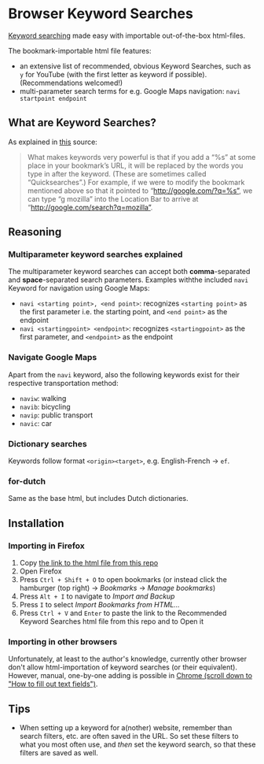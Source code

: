 # Browser Keyword Searches
[Keyword searching](https://kb.mozillazine.org/Using_keyword_searches) made easy with importable out-of-the-box html-files.

The bookmark-importable html file features:
- an extensive list of recommended, obvious Keyword Searches, such as `y` for YouTube (with the first letter as keyword if possible). (Recommendations welcomed!)
- multi-parameter search terms for e.g. Google Maps navigation: `navi startpoint endpoint`


## What are Keyword Searches?
As explained in [this](https://kb.mozillazine.org/Using_keyword_searches) source:

> What makes keywords very powerful is that if you add a “%s” at some place in your bookmark’s URL, it will be replaced by the words you type in after the keyword. (These are sometimes called “Quicksearches”.) For example, if we were to modify the bookmark mentioned above so that it pointed to “http://google.com/?q=%s”, we can type “g mozilla” into the Location Bar to arrive at “http://google.com/search?q=mozilla”. 

## Reasoning
### Multiparameter keyword searches explained
The multiparameter keyword searches can accept both **comma**-separated and **space**-separated search parameters. Examples withthe included `navi` Keyword for navigation using Google Maps:
- `navi <starting point>, <end point>`: recognizes `<starting point>` as the first parameter i.e. the starting point, and `<end point>` as the endpoint
- `navi <startingpoint> <endpoint>`: recognizes `<startingpoint>` as the first parameter, and `<endpoint>` as the endpoint
### Navigate Google Maps
Apart from the `navi` keyword, also the following keywords exist for their respective transportation method:
- `naviw`: walking
- `navib`: bicycling
- `navip`: public transport
- `navic`: car
### Dictionary searches
Keywords follow format `<origin><target>`, e.g. English-French -> `ef`.
### for-dutch
Same as the base html, but includes Dutch dictionaries.

## Installation
### Importing in Firefox
1. Copy [the link to the html file from this repo](https://github.com/MaxPordon/Browser-Keyword-Searches/blob/main/_recommended-bookmarks.html)
2. Open Firefox
3. Press `Ctrl + Shift + O` to open bookmarks (or instead click the hamburger (top right) -> *Bookmarks* -> *Manage bookmarks*)
4. Press `Alt + I` to navigate to *Import and Backup*
5. Press `I` to select *Import Bookmarks from HTML...*
6. Press `Ctrl + V` and `Enter` to paste the link to the Recommended Keyword Searches html file from this repo and to Open it

### Importing in other browsers
Unfortunately, at least to the author's knowledge, currently other browser don't allow html-importation of keyword searches (or their equivalent). However, manual, one-by-one adding is possible in [Chrome (scroll down to "How to fill out text fields")](https://support.google.com/chrome/answer/95426?hl=en&co=GENIE.Platform%3DDesktop#zippy=%2Csearch-engine-field%2Cshortcut-field%2Curl-with-s-in-place-of-query-field).

## Tips
- When setting up a keyword for a(nother) website, remember than search filters, etc. are often saved in the URL. So set these filters to what you most often use, and _then_ set the keyword search, so that these filters are saved as well.
